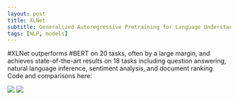 ```yaml
---
layout: post
title: XLNet
subtitle: Generalized Autoregressive Pretraining for Language Understanding
tags: [NLP, models]
---
```


#XLNet outperforms #BERT on 20 tasks, often by a large margin, and achieves state-of-the-art results on 18 tasks including question answering, natural language inference, sentiment analysis, and document ranking. Code and comparisons here:

![](https://github.com/zihangdai/xlnet)
![](https://arxiv.org/abs/1906.08237v1)
